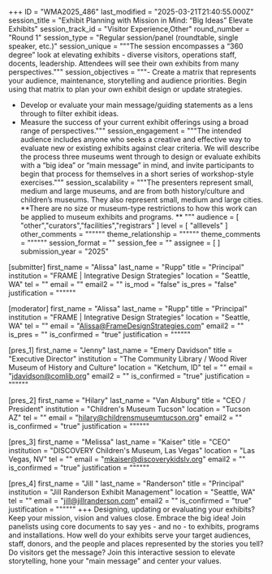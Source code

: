+++
ID = "WMA2025_486"
last_modified = "2025-03-21T21:40:55.000Z"
session_title = "Exhibit Planning with Mission in Mind: “Big Ideas” Elevate Exhibits"
session_track_id = "Visitor Experience,Other"
round_number = "Round 1"
session_type = "Regular session/panel (roundtable, single speaker, etc.)"
session_unique = """The session encompasses a “360 degree” look at elevating exhibits - diverse visitors, operations staff, docents, leadership. Attendees will see their own exhibits from many perspectives."""
session_objectives = """- Create a matrix that represents your audience, maintenance, storytelling and audience priorities. Begin using that matrix to plan your own exhibit design or update strategies.
- Develop or evaluate your main message/guiding statements as a lens through to filter exhibit ideas. 
- Measure the success of your current exhibit offerings using a broad range of perspectives."""
session_engagement = """The intended audience includes anyone who seeks a creative and effective way to evaluate new or existing exhibits against clear criteria. We will describe the process three museums went through to design or evaluate exhibits with a “big idea” or “main message” in mind, and invite participants to begin that process for themselves in a short series of workshop-style exercises."""
session_scalability = """The presenters represent small, medium and large museums, and are from both history/culture and children’s museums. They also represent small, medium and large cities. **There are no size or museum-type restrictions to how this work can be applied to museum exhibits and programs. **
"""
audience = [ "other","curators","facilities","registrars" ]
level = [ "alllevels" ]
other_comments = """"""
theme_relationship = """"""
theme_comments = """"""
session_format = ""
session_fee = ""
assignee = [  ]
submission_year = "2025"

[submitter]
first_name = "Alissa"
last_name = "Rupp"
title = "Principal"
institution = "FRAME | Integrative Design Strategies"
location = "Seattle, WA"
tel = ""
email = ""
email2 = ""
is_mod = "false"
is_pres = "false"
justification = """"""

[moderator]
first_name = "Alissa"
last_name = "Rupp"
title = "Principal"
institution = "FRAME | Integrative Design Strategies"
location = "Seattle, WA"
tel = ""
email = "Alissa@FrameDesignStrategies.com"
email2 = ""
is_pres = ""
is_confirmed = "true"
justification = """"""

[pres_1]
first_name = "Jenny"
last_name = "Emery Davidson"
title = "Executive Director"
institution = "The Community Library / Wood River Museum of History and Culture"
location = "Ketchum, ID"
tel = ""
email = "jdavidson@comlib.org"
email2 = ""
is_confirmed = "true"
justification = """"""

[pres_2]
first_name = "Hilary"
last_name = "Van Alsburg"
title = "CEO / President"
institution = "Children's Museum Tucson"
location = "Tucson AZ"
tel = ""
email = "hilary@childrensmuseumtucson.org"
email2 = ""
is_confirmed = "true"
justification = """"""

[pres_3]
first_name = "Melissa"
last_name = "Kaiser"
title = "CEO"
institution = "DISCOVERY Children's Museum, Las Vegas"
location = "Las Vegas, NV"
tel = ""
email = "mkaiser@discoverykidslv.org"
email2 = ""
is_confirmed = "true"
justification = """"""

[pres_4]
first_name = "Jill "
last_name = "Randerson"
title = "Principal"
institution = "Jill Randerson Exhibit Management"
location = "Seattle, WA"
tel = ""
email = "jill@jillranderson.com"
email2 = ""
is_confirmed = "true"
justification = """"""
+++
Designing, updating or evaluating your exhibits? Keep your mission, vision and values close. Embrace the big idea! Join panelists using core documents to say yes - and no - to exhibits, programs and installations. How well do your exhibits serve your target audiences, staff, donors, and the people and places represented by the stories you tell? Do visitors get the message? Join this interactive session to elevate storytelling, hone your "main message" and center your values. 
